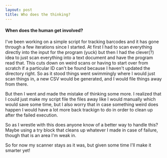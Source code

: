 ```yaml
---
layout: post
title: Who does the thinking?
---
```


#### When does the human get involved?

I've been working on a simple script for tracking barcodes and it has gone through a few iterations since I started. At first I had to scan everything directly into the input for the program (yuck) but then I had the clever(?) idea to just scan everything into a text document and have the program read that. This cuts down on weird scans or having to start over from scratch if a particular ID can't be found because I haven't updated the directory right. So as it stood things went swimmingly where I would just scan things in, a new CSV would be generated, and I would file things away from there.


But then I went and made the mistake of thinking some more. I realized that I could just make my script file the files away like I would manually which would save some time, but I also worry that in case something weird does happen I would have a lot more back trackign to do in order to clean up after the failed execution.


So as I wrestle with this does anyone know of a better way to handle this? Maybe using a try block that cleans up whatever I made in case of failure, though that is an area I'm weak in. 


So for now my scanner stays as it was, but given some time I'll make it smarter yet!
